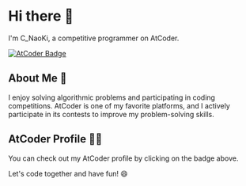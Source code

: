 # Hi there 👋

I'm C_NaoKi, a competitive programmer on AtCoder.

[![AtCoder Badge](https://img.shields.io/endpoint?url=https%3A%2F%2Fatcoder-badges.now.sh%2Fapi%2Fatcoder%2Fjson%2FC_NaoKi)](https://atcoder.jp/users/C_NaoKi)

## About Me 💫

I enjoy solving algorithmic problems and participating in coding competitions. AtCoder is one of my favorite platforms, and I actively participate in its contests to improve my problem-solving skills.

## AtCoder Profile 🧑‍💼

You can check out my AtCoder profile by clicking on the badge above.

Let's code together and have fun! 😄
